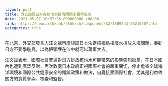 ```yaml
---
layout: post
title: 外交部促日方在核污水排海問題不要學鴕鳥
date: 2021-05-07 16:57:56.000000000 +08:00
link: https://news.rthk.hk/rthk/ch/component/k2/1589743-20210507.htm
categories: rthk
---
```


在北京，外交部發言人汪文斌再度談論日本決定把福島核廢水排放入海問題，奉勸日方不要學鴕鳥，以為把頭埋在沙中就可以萬事大吉。

汪文斌表示，國際社會普遍對日方排放核污水可能帶來的影響強烈擔憂，在日本國內也遭到廣泛反對，再次敦促日本政府正視國際社會的嚴重關切，停止危害全球海洋環境和國際公共健康安全的錯誤政策和做法，自覺接受國際社會，尤其是利益攸關方的實質參與、核查和監督。
